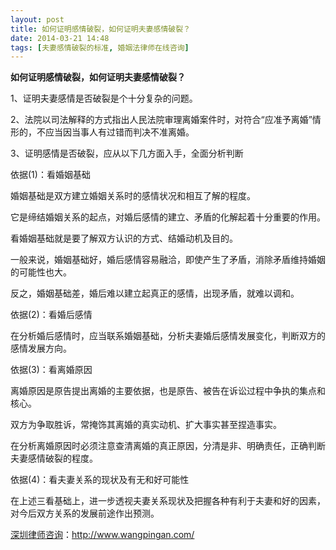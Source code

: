 ```yaml
---
layout: post
title: 如何证明感情破裂，如何证明夫妻感情破裂？
date: 2014-03-21 14:48
tags: [夫妻感情破裂的标准, 婚姻法律师在线咨询]
---
```

<strong>如何证明感情破裂，如何证明夫妻感情破裂？</strong>

1、证明夫妻感情是否破裂是个十分复杂的问题。

2、法院以司法解释的方式指出人民法院审理离婚案件时，对符合“应准予离婚”情形的，不应当因当事人有过错而判决不准离婚。

3、证明感情是否破裂，应从以下几方面入手，全面分析判断

依据(1)：看婚姻基础

婚姻基础是双方建立婚姻关系时的感情状况和相互了解的程度。

它是缔结婚姻关系的起点，对婚后感情的建立、矛盾的化解起着十分重要的作用。

看婚姻基础就是要了解双方认识的方式、结婚动机及目的。

一般来说，婚姻基础好，婚后感情容易融洽，即使产生了矛盾，消除矛盾维持婚姻的可能性也大。

反之，婚姻基础差，婚后难以建立起真正的感情，出现矛盾，就难以调和。

依据(2)：看婚后感情

在分析婚后感情时，应当联系婚姻基础，分析夫妻婚后感情发展变化，判断双方的感情发展方向。

依据(3)：看离婚原因

离婚原因是原告提出离婚的主要依据，也是原告、被告在诉讼过程中争执的集点和核心。

双方为争取胜诉，常掩饰其离婚的真实动机、扩大事实甚至捏造事实。

在分析离婚原因时必须注意查清离婚的真正原因，分清是非、明确责任，正确判断夫妻感情破裂的程度。

依据(4)：看夫妻关系的现状及有无和好可能性

在上述三看基础上，进一步透视夫妻关系现状及把握各种有利于夫妻和好的因素，对今后双方关系的发展前途作出预测。

<a href="http://www.wangpingan.com/">深圳律师咨询</a>：<a href="http://www.wangpingan.com/">http://www.wangpingan.com/</a>

